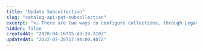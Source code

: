```yaml
---
title: "Update Subcollection"
slug: "catalog-api-put-subcollection"
excerpt: ">⚠️ There are two ways to configure collections, through Legacy CMS Portal or using the Beta Collection module. This endpoint is compatible with [collections configured through the Legacy CMS Portal](https://help.vtex.com/en/tutorial/adding-collections-cms--2YBy6P6X0NFRpkD2ZBxF6L).\n\nUpdates a previously created Subcollection, which is a [Group](https://help.vtex.com/en/tutorial/adding-collections-cms--2YBy6P6X0NFRpkD2ZBxF6L#group-types) within a  Collection.\r\n\r\n## Request or response body example\r\n\r\n```json\r\n{\r\n    \"CollectionId\": 149,\r\n    \"Name\": \"Test\",\r\n    \"Type\": \"Exclusive\",\r\n    \"PreSale\": true,\r\n    \"Release\": false\r\n}\r\n```"
hidden: false
createdAt: "2020-04-16T15:43:24.310Z"
updatedAt: "2022-07-28T17:44:00.407Z"
---
```

